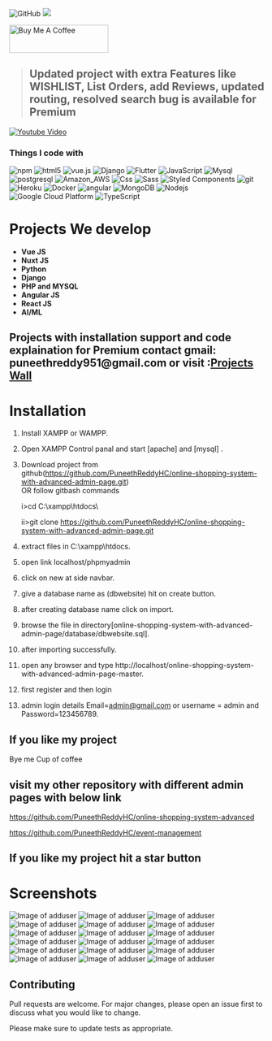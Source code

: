 ![GitHub](https://img.shields.io/github/license/puneethreddyhc/online-shopping-system-advanced)
![](https://visitor-badge.glitch.me/badge?page_id=puneethreddyhc.onlineadv)

<a href="https://www.buymeacoffee.com/puneethreddyhc" target="_blank"><img src="https://cdn.buymeacoffee.com/buttons/v2/default-yellow.png" alt="Buy Me A Coffee" width="195" height="55"></a>

> ## Updated project with extra Features like WISHLIST, List Orders, add Reviews, updated routing, resolved search bug is available for Premium 

[![Youtube Video](https://img.youtube.com/vi/gLwfj67GI8A/0.jpg)](https://youtu.be/gLwfj67GI8A)

<h3>Things I code with</h3>
<p>
  <img alt="npm" src="https://img.shields.io/badge/-NPM-CB3837?style=flat-square&logo=npm&logoColor=white" />
  <img alt="html5" src="https://img.shields.io/badge/-HTML5-E34F26?style=flat-square&logo=html5&logoColor=white" />
  <img src="https://img.shields.io/static/v1?label=Vue.js&amp;message=v2.6&amp;color=4FC08D&amp;style=flat-square&amp;logo=vue.js&amp;logoColor=ffffff" alt="vue.js">
  <img alt="Django" src="https://img.shields.io/badge/Django-092E20?style=flat-square&logo=django&logoColor=white" />
  <img alt="Flutter" src="https://img.shields.io/badge/Flutter-02569B?style=flat-square&logo=flutter&logoColor=white" />
  <img alt="JavaScript" src="https://img.shields.io/badge/JavaScript-323330?style=flat-square&logo=javascript&logoColor=F7DF1E" />
  <img alt="Mysql" src="https://img.shields.io/badge/MySQL-00000F?style=flat-square&logo=mysql&logoColor=white" />
  <img alt="postgresql" src="https://img.shields.io/badge/PostgreSQL-316192?style=flat-square&logo=postgresql&logoColor=white" />
  <img alt="Amazon_AWS" src="https://img.shields.io/badge/Amazon_AWS-232F3E?style=flat-square&logo=amazon-aws&logoColor=white" />
  <img alt="Css" src="https://img.shields.io/badge/CSS-239120?&style=flat-square&logo=css3&logoColor=white" />
  <img alt="Sass" src="https://img.shields.io/badge/-Sass-CC6699?style=flat-square&logo=sass&logoColor=white" />
  <img alt="Styled Components" src="https://img.shields.io/badge/-Styled_Components-db7092?style=flat-square&logo=styled-components&logoColor=white" />
  <img alt="git" src="https://img.shields.io/badge/-Git-F05032?style=flat-square&logo=git&logoColor=white" />
  <img alt="Heroku" src="https://img.shields.io/badge/-Heroku-430098?style=flat-square&logo=heroku&logoColor=white" />
  <img alt="Docker" src="https://img.shields.io/badge/-Docker-46a2f1?style=flat-square&logo=docker&logoColor=white" />
  <img alt="angular" src="https://img.shields.io/badge/-Angular-DD0031?style=flat-square&logo=angular&logoColor=white" />
  <img alt="MongoDB" src="https://img.shields.io/badge/-MongoDB-13aa52?style=flat-square&logo=mongodb&logoColor=white" />
  <img alt="Nodejs" src="https://img.shields.io/badge/-Nodejs-43853d?style=flat-square&logo=Node.js&logoColor=white" />
  <img alt="Google Cloud Platform" src="https://img.shields.io/badge/-Google_Cloud_Platform-1a73e8?style=flat-square&logo=google-cloud&logoColor=white" />
  <img alt="TypeScript" src="https://img.shields.io/badge/-TypeScript-007ACC?style=flat-square&logo=typescript&logoColor=white" />
  
</p>
<h1>Projects We develop</h1>

<ul>
	<li><b>Vue JS</b></li>
	<li><b>Nuxt JS</b></li>
	<li><b>Python</b></li>
	<li><b>Django</b></li>
	<li><b>PHP and MYSQL</b></li>
	<li><b>Angular JS</b></li>
	<li><b>React JS</b></li>
	<li><b>AI/ML</b></li>
</ul>
<h2> Projects with installation support and code explaination for Premium contact gmail: puneethreddy951@gmail.com or visit :<a href="http://www.projectswall.com/">Projects Wall</a></h2>

# Installation

1. Install XAMPP or WAMPP.

2. Open XAMPP Control panal and start [apache] and [mysql] .

3. Download project from github(https://github.com/PuneethReddyHC/online-shopping-system-with-advanced-admin-page.git)  
    OR follow gitbash commands
    
    i>cd C:\\xampp\htdocs\
    
    ii>git clone https://github.com/PuneethReddyHC/online-shopping-system-with-advanced-admin-page.git
    
4. extract files in C:\\xampp\htdocs\.

5. open link localhost/phpmyadmin

6. click on new at side navbar.

7. give a database name as (dbwebsite) hit on create button.

8. after creating database name click on import.

9. browse the file in directory[online-shopping-system-with-advanced-admin-page/database/dbwebsite.sql].

10. after importing successfully.

11. open any browser and type http://localhost/online-shopping-system-with-advanced-admin-page-master.

12. first register and then login

13. admin login details  Email=admin@gmail.com or username = admin and Password=123456789.

## If you like my project 
Bye me Cup of coffee


## visit my other repository with different admin pages with below link
https://github.com/PuneethReddyHC/online-shopping-system-advanced

https://github.com/PuneethReddyHC/event-management

##  If you like my project hit a star button



# Screenshots
![Image of adduser](https://github.com/PuneethReddyHC/online-shopping-with-advanced-admin-page/blob/master/screenshot/adduser.png)
![Image of adduser](https://github.com/PuneethReddyHC/online-shopping-with-advanced-admin-page/blob/master/screenshot/adminproductadd.png)
![Image of adduser](https://github.com/PuneethReddyHC/online-shopping-with-advanced-admin-page/blob/master/screenshot/manageuser.png)
![Image of adduser](https://github.com/PuneethReddyHC/online-shopping-with-advanced-admin-page/blob/master/screenshot/manageuseradmin.png)
![Image of adduser](https://github.com/PuneethReddyHC/online-shopping-with-advanced-admin-page/blob/master/screenshot/productlistadmin.png)
![Image of adduser](https://github.com/PuneethReddyHC/online-shopping-with-advanced-admin-page/blob/master/screenshot/productlist.png)
![Image of adduser](https://github.com/PuneethReddyHC/online-shopping-with-advanced-admin-page/blob/master/screenshot/cartpage.png)
![Image of adduser](https://github.com/PuneethReddyHC/online-shopping-with-advanced-admin-page/blob/master/screenshot/homepage.png)
![Image of adduser](https://github.com/PuneethReddyHC/online-shopping-with-advanced-admin-page/blob/master/screenshot/loginmodal.png)
![Image of adduser](https://github.com/PuneethReddyHC/online-shopping-with-advanced-admin-page/blob/master/screenshot/mainpage.png)
![Image of adduser](https://github.com/PuneethReddyHC/online-shopping-with-advanced-admin-page/blob/master/screenshot/productpage.png)
![Image of adduser](https://github.com/PuneethReddyHC/online-shopping-with-advanced-admin-page/blob/master/screenshot/productzoom.png)
![Image of adduser](https://github.com/PuneethReddyHC/online-shopping-with-advanced-admin-page/blob/master/screenshot/registermodal.png)
![Image of adduser](https://github.com/PuneethReddyHC/online-shopping-with-advanced-admin-page/blob/master/screenshot/searchfilter.png)
![Image of adduser](https://github.com/PuneethReddyHC/online-shopping-with-advanced-admin-page/blob/master/screenshot/searchpage.png)
![Image of adduser](https://github.com/PuneethReddyHC/online-shopping-with-advanced-admin-page/blob/master/screenshot/store.png)
![Image of adduser](https://github.com/PuneethReddyHC/online-shopping-with-advanced-admin-page/blob/master/screenshot/storepage.png)
![Image of adduser](https://github.com/PuneethReddyHC/online-shopping-with-advanced-admin-page/blob/master/screenshot/storepage1.png)






## Contributing
Pull requests are welcome. For major changes, please open an issue first to discuss what you would like to change.

Please make sure to update tests as appropriate.
